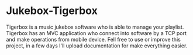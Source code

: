 # Jukebox-Tigerbox
Tigerbox is a music jukebox software who is able to manage your playlist. Tigerbox has an MVC application who connect into software by a TCP port and make operations from mobile device. Fell free to use or improve this project, in a few days I'll upload documentation for make everything easier.
